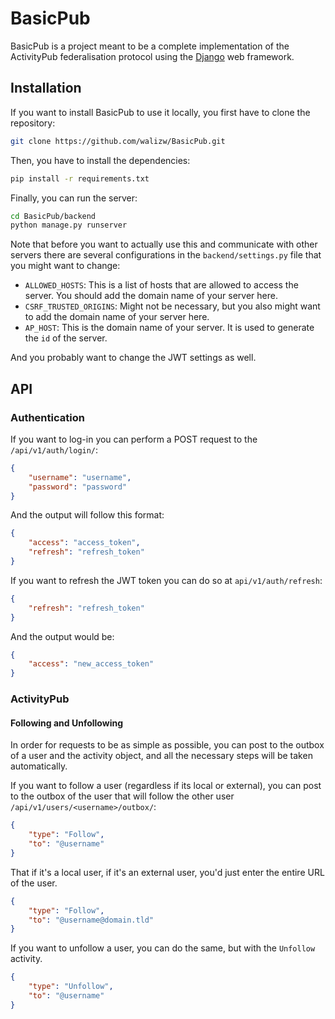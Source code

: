 # BasicPub

BasicPub is a project meant to be a complete implementation of the ActivityPub
federalisation protocol using the [Django](https://www.djangoproject.com/) web
framework.

## Installation

If you want to install BasicPub to use it locally, you first have to clone the
repository:

```bash
git clone https://github.com/walizw/BasicPub.git
```

Then, you have to install the dependencies:

```bash
pip install -r requirements.txt
```

Finally, you can run the server:

```bash
cd BasicPub/backend
python manage.py runserver
```

Note that before you want to actually use this and communicate with other
servers there are several configurations in the `backend/settings.py` file that
you might want to change:

- `ALLOWED_HOSTS`: This is a list of hosts that are allowed to access the
  server. You should add the domain name of your server here.
- `CSRF_TRUSTED_ORIGINS`: Might not be necessary, but you also might want to
  add the domain name of your server here.
- `AP_HOST`: This is the domain name of your server. It is used to generate
  the `id` of the server.

And you probably want to change the JWT settings as well.

## API

### Authentication

If you want to log-in you can perform a POST request to the
`/api/v1/auth/login/`:

```json
{
    "username": "username",
    "password": "password"
}
```

And the output will follow this format:

```json
{
    "access": "access_token",
    "refresh": "refresh_token"
}
```

If you want to refresh the JWT token you can do so at `api/v1/auth/refresh`:

```json
{
    "refresh": "refresh_token"
}
```

And the output would be:


```json
{
    "access": "new_access_token"
}
```

### ActivityPub

#### Following and Unfollowing

In order for requests to be as simple as possible, you can post to the outbox
of a user and the activity object, and all the necessary steps will be taken
automatically.

If you want to follow a user (regardless if its local or external), you can
post to the outbox of the user that will follow the other user
`/api/v1/users/<username>/outbox/`:

```json
{
    "type": "Follow",
    "to": "@username"
}
```

That if it's a local user, if it's an external user, you'd just enter the
entire URL of the user.

```json
{
    "type": "Follow",
    "to": "@username@domain.tld"
}
```

If you want to unfollow a user, you can do the same, but with the `Unfollow`
activity.

```json
{
    "type": "Unfollow",
    "to": "@username"
}
```